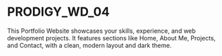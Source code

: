 # PRODIGY_WD_04
This Portfolio Website showcases your skills, experience, and web development projects. It features sections like Home, About Me, Projects, and Contact, with a clean, modern layout and dark theme.
